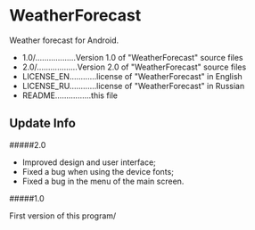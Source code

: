 # WeatherForecast
Weather forecast for Android.

- 1.0/..................Version 1.0 of "WeatherForecast" source files
- 2.0/..................Version 2.0 of "WeatherForecast" source files
- LICENSE_EN............license of "WeatherForecast" in English
- LICENSE_RU............license of "WeatherForecast" in Russian
- README................this file

## Update Info
#####2.0

- Improved design and user interface;
- Fixed a bug when using the device fonts;
- Fixed a bug in the menu of the main screen.

#####1.0

First version of this program/
